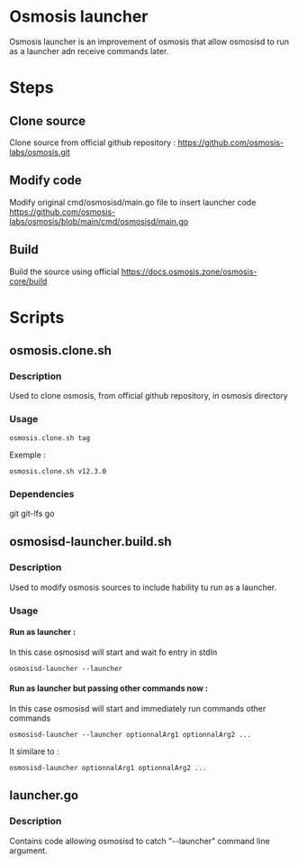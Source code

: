 # Osmosis launcher
Osmosis launcher is an improvement of osmosis that allow osmosisd to run as a launcher adn receive commands later.

# Steps
## Clone source
Clone source from official github repository :
https://github.com/osmosis-labs/osmosis.git
## Modify code
Modify original cmd/osmosisd/main.go file to insert launcher code
https://github.com/osmosis-labs/osmosis/blob/main/cmd/osmosisd/main.go
## Build
Build the source using official
https://docs.osmosis.zone/osmosis-core/build
# Scripts
## osmosis.clone.sh
### Description
Used to clone osmosis, from official github repository, in osmosis directory

### Usage
```console
osmosis.clone.sh tag
```
Exemple :
```console
osmosis.clone.sh v12.3.0
```
### Dependencies
git
git-lfs
go  
## osmosisd-launcher.build.sh
### Description
Used to modify osmosis sources to include hability tu run as a launcher.
### Usage
#### Run as launcher :
In this case osmosisd will start and wait fo entry in stdIn
```console
osmosisd-launcher --launcher
```
#### Run as launcher but passing other commands now :
In this case osmosisd will start and immediately run commands other commands
```console
osmosisd-launcher --launcher optionnalArg1 optionnalArg2 ...
```

It similare to :
```console
osmosisd-launcher optionnalArg1 optionnalArg2 ...
```

## launcher.go
### Description
Contains code allowing osmosisd to catch "--launcher" command line argument.

